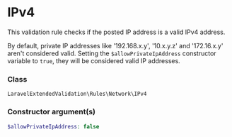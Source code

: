 # IPv4
This validation rule checks if the posted IP address is a valid IPv4 address. 

By default, private IP addresses like '192.168.x.y', '10.x.y.z' and '172.16.x.y' aren't considered valid. Setting the `$allowPrivateIpAddress` constructor
variable to `true`, they will be considered valid IP addresses.


### Class
`LaravelExtendedValidation\Rules\Network\IPv4`

### Constructor argument(s)

```php
$allowPrivateIpAddress: false
```

